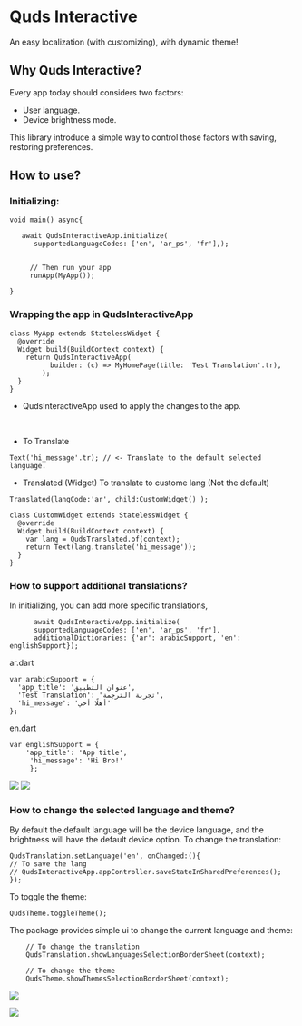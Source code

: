 # Quds Interactive
An easy localization (with customizing), with dynamic theme!

## Why Quds Interactive?
Every app today should considers two factors:
* User language.
* Device brightness mode.

This library introduce  a simple way to control those factors with saving, restoring preferences.

## How to use?
### Initializing:
```
void main() async{
  
   await QudsInteractiveApp.initialize(
      supportedLanguageCodes: ['en', 'ar_ps', 'fr'],);


     // Then run your app
     runApp(MyApp());

}
```


### Wrapping the app in QudsInteractiveApp
```
class MyApp extends StatelessWidget {
  @override
  Widget build(BuildContext context) {
    return QudsInteractiveApp(
          builder: (c) => MyHomePage(title: 'Test Translation'.tr),
        );
  }
}
```


* QudsInteractiveApp
used to apply the changes to the app.

<br>

* To Translate
```
Text('hi_message'.tr); // <- Translate to the default selected language.
```


* Translated (Widget)
To translate to custome lang (Not the default)

```
Translated(langCode:'ar', child:CustomWidget() );

class CustomWidget extends StatelessWidget {
  @override
  Widget build(BuildContext context) {
    var lang = QudsTranslated.of(context);
    return Text(lang.translate('hi_message'));
  }
}
```

### How to support additional translations?
In initializing, you can add more specific translations,
```
      await QudsInteractiveApp.initialize(
      supportedLanguageCodes: ['en', 'ar_ps', 'fr'],
      additionalDictionaries: {'ar': arabicSupport, 'en': englishSupport});
```

ar.dart
```
var arabicSupport = {
  'app_title': 'عنوان التطبيق',
  'Test Translation': 'تجربة الترجمة',
  'hi_message': 'أهلًا أخي'
};
```

en.dart
```
var englishSupport = {
    'app_title': 'App title',
     'hi_message': 'Hi Bro!'
     };
```

![](https://github.com/MohammedAsaadAsaad/quds_interactive/blob/master/screenshots/1.png?raw=true)
![](https://github.com/MohammedAsaadAsaad/quds_interactive/blob/master/screenshots/2.png?raw=true)


### How to change the selected language and theme?
By default the default language will be the device language, and the brightness will have the default device option.
To change the translation:
```
QudsTranslation.setLanguage('en', onChanged:(){
// To save the lang
// QudsInteractiveApp.appController.saveStateInSharedPreferences();
});
```

To toggle the theme:
```
QudsTheme.toggleTheme();
```

The package provides simple ui to change the current language and theme:

```
    // To change the translation
    QudsTranslation.showLanguagesSelectionBorderSheet(context);

    // To change the theme
    QudsTheme.showThemesSelectionBorderSheet(context);
```


![](https://github.com/MohammedAsaadAsaad/quds_interactive/blob/master/screenshots/3.png?raw=true)

![](https://github.com/MohammedAsaadAsaad/quds_interactive/blob/master/screenshots/4.PNG?raw=true)
